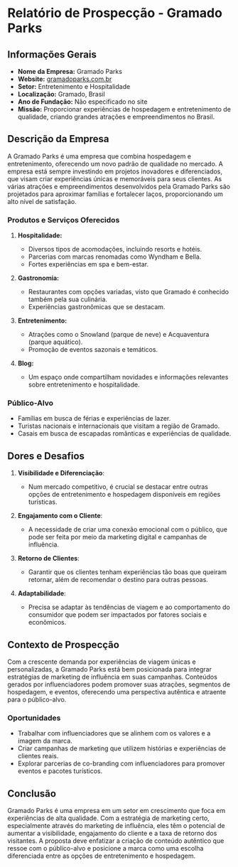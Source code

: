 # Relatório de Prospecção - Gramado Parks

## Informações Gerais
- **Nome da Empresa:** Gramado Parks
- **Website:** [gramadoparks.com.br](http://www.gramadoparks.com.br)
- **Setor:** Entretenimento e Hospitalidade
- **Localização:** Gramado, Brasil
- **Ano de Fundação:** Não especificado no site
- **Missão:** Proporcionar experiências de hospedagem e entretenimento de qualidade, criando grandes atrações e empreendimentos no Brasil.

## Descrição da Empresa
A Gramado Parks é uma empresa que combina hospedagem e entretenimento, oferecendo um novo padrão de qualidade no mercado. A empresa está sempre investindo em projetos inovadores e diferenciados, que visam criar experiências únicas e memoráveis para seus clientes. As várias atrações e empreendimentos desenvolvidos pela Gramado Parks são projetados para aproximar famílias e fortalecer laços, proporcionando um alto nível de satisfação.

### Produtos e Serviços Oferecidos
1. **Hospitalidade:** 
   - Diversos tipos de acomodações, incluindo resorts e hotéis.
   - Parcerias com marcas renomadas como Wyndham e Bella.
   - Fortes experiências em spa e bem-estar.

2. **Gastronomia:**
   - Restaurantes com opções variadas, visto que Gramado é conhecido também pela sua culinária.
   - Experiências gastronômicas que se destacam.

3. **Entretenimento:**
   - Atrações como o Snowland (parque de neve) e Acquaventura (parque aquático).
   - Promoção de eventos sazonais e temáticos.

4. **Blog:** 
   - Um espaço onde compartilham novidades e informações relevantes sobre entretenimento e hospitalidade.

### Público-Alvo
- Famílias em busca de férias e experiências de lazer.
- Turistas nacionais e internacionais que visitam a região de Gramado.
- Casais em busca de escapadas românticas e experiências de qualidade.

## Dores e Desafios
1. **Visibilidade e Diferenciação**:
   - Num mercado competitivo, é crucial se destacar entre outras opções de entretenimento e hospedagem disponíveis em regiões turísticas.

2. **Engajamento com o Cliente**:
   - A necessidade de criar uma conexão emocional com o público, que pode ser feita por meio da marketing digital e campanhas de influência.

3. **Retorno de Clientes**:
   - Garantir que os clientes tenham experiências tão boas que queiram retornar, além de recomendar o destino para outras pessoas.

4. **Adaptabilidade**:
   - Precisa se adaptar às tendências de viagem e ao comportamento do consumidor que podem ser impactados por fatores sociais e econômicos.

## Contexto de Prospecção
Com a crescente demanda por experiências de viagem únicas e personalizadas, a Gramado Parks está bem posicionada para integrar estratégias de marketing de influência em suas campanhas. Conteúdos gerados por influenciadores podem promover suas atrações, segmentos de hospedagem, e eventos, oferecendo uma perspectiva autêntica e atraente para o público-alvo.

### Oportunidades
- Trabalhar com influenciadores que se alinhem com os valores e a imagem da marca.
- Criar campanhas de marketing que utilizem histórias e experiências de clientes reais.
- Explorar parcerias de co-branding com influenciadores para promover eventos e pacotes turísticos.

## Conclusão
Gramado Parks é uma empresa em um setor em crescimento que foca em experiências de alta qualidade. Com a estratégia de marketing certo, especialmente através do marketing de influência, eles têm o potencial de aumentar a visibilidade, engajamento do cliente e a taxa de retorno dos visitantes. A proposta deve enfatizar a criação de conteúdo autêntico que ressoe com o público-alvo e posicione a marca como uma escolha diferenciada entre as opções de entretenimento e hospedagem.
